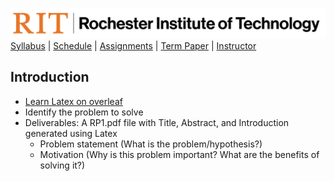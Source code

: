 [<img width=900 src="../img/title.png?raw=yes">](../README.md)   
[Syllabus](../README.md) |
[Schedule](../schedule.md) |
[Assignments](../assignments/README.md) |
[Term Paper](README.md) |
[Instructor](http://zhe-yu.github.io) 

## Introduction

 - [Learn Latex on overleaf](https://www.overleaf.com/learn/latex/Learn_LaTeX_in_30_minutes)
 - Identify the problem to solve
 - Deliverables: A RP1.pdf file with Title, Abstract, and Introduction generated using Latex
    + Problem statement (What is the problem/hypothesis?)
    + Motivation (Why is this problem important? What are the benefits of solving it?)

